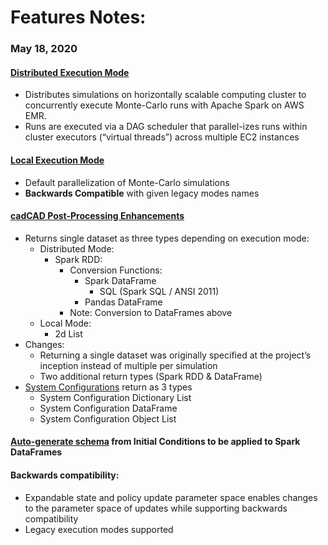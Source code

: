 # Features Notes:
### May 18, 2020

#### [Distributed Execution Mode](https://github.com/BlockScience/distroduce#documentation)
* Distributes simulations on horizontally scalable computing cluster to concurrently execute Monte-Carlo runs with 
Apache Spark on AWS EMR.
* Runs are executed via a DAG scheduler that parallel-izes runs within cluster executors (“virtual threads”) across 
    multiple EC2 instances
    
#### [Local Execution Mode](documentation/Simulation_Execution.md)
* Default parallelization of Monte-Carlo simulations
* **Backwards Compatible** with given legacy modes names

#### [cadCAD Post-Processing Enhancements](https://github.com/BlockScience/distroduce/blob/master/documentation/dist_exec_doc.ipynb)
* Returns single dataset as three types depending on execution mode:
    * Distributed Mode: 
        * Spark RDD: 
            * Conversion Functions: 
                * Spark DataFrame
                    * SQL (Spark SQL / ANSI 2011)
                * Pandas DataFrame
            * Note: Conversion to DataFrames above
    * Local Mode: 
        * 2d List
* Changes:
    * Returning a single dataset was originally specified at the project’s inception instead of multiple per simulation
    * Two additional return types (Spark RDD & DataFrame)
* [System Configurations](https://github.com/BlockScience/distroduce/blob/master/documentation/dist_exec_doc.ipynb) return as 3 types 
    * System Configuration Dictionary List 
    * System Configuration DataFrame 
    * System Configuration Object List
        
#### [Auto-generate schema](https://github.com/BlockScience/distroduce/blob/master/documentation/dist_exec_doc.ipynb) from Initial Conditions to be applied to Spark DataFrames 

#### Backwards compatibility:
* Expandable state and policy update parameter space enables changes to the parameter space of updates while 
supporting backwards compatibility
* Legacy execution modes supported
